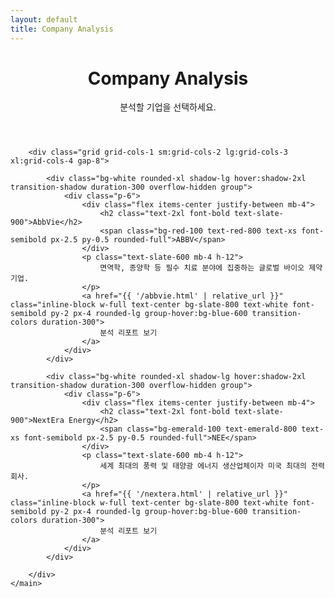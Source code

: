 ```yaml
---
layout: default
title: Company Analysis
---
```


<div class="bg-slate-50">
    <main class="container mx-auto px-4 sm:px-6 lg:px-8 py-12">
        <header class="text-center mb-12">
            <h1 class="text-4xl font-extrabold text-slate-800 tracking-tight sm:text-5xl">
                Company Analysis
            </h1>
            <p class="mt-4 max-w-2xl mx-auto text-xl text-slate-600">
                분석할 기업을 선택하세요.
            </p>
        </header>

        <div class="grid grid-cols-1 sm:grid-cols-2 lg:grid-cols-3 xl:grid-cols-4 gap-8">

            <div class="bg-white rounded-xl shadow-lg hover:shadow-2xl transition-shadow duration-300 overflow-hidden group">
                <div class="p-6">
                    <div class="flex items-center justify-between mb-4">
                        <h2 class="text-2xl font-bold text-slate-900">AbbVie</h2>
                        <span class="bg-red-100 text-red-800 text-xs font-semibold px-2.5 py-0.5 rounded-full">ABBV</span>
                    </div>
                    <p class="text-slate-600 mb-4 h-12">
                        면역학, 종양학 등 필수 치료 분야에 집중하는 글로벌 바이오 제약 기업.
                    </p>
                    <a href="{{ '/abbvie.html' | relative_url }}" class="inline-block w-full text-center bg-slate-800 text-white font-semibold py-2 px-4 rounded-lg group-hover:bg-blue-600 transition-colors duration-300">
                        분석 리포트 보기
                    </a>
                </div>
            </div>

            <div class="bg-white rounded-xl shadow-lg hover:shadow-2xl transition-shadow duration-300 overflow-hidden group">
                <div class="p-6">
                    <div class="flex items-center justify-between mb-4">
                        <h2 class="text-2xl font-bold text-slate-900">NextEra Energy</h2>
                        <span class="bg-emerald-100 text-emerald-800 text-xs font-semibold px-2.5 py-0.5 rounded-full">NEE</span>
                    </div>
                    <p class="text-slate-600 mb-4 h-12">
                        세계 최대의 풍력 및 태양광 에너지 생산업체이자 미국 최대의 전력 회사.
                    </p>
                    <a href="{{ '/nextera.html' | relative_url }}" class="inline-block w-full text-center bg-slate-800 text-white font-semibold py-2 px-4 rounded-lg group-hover:bg-blue-600 transition-colors duration-300">
                        분석 리포트 보기
                    </a>
                </div>
            </div>

        </div>
    </main>
</div>
